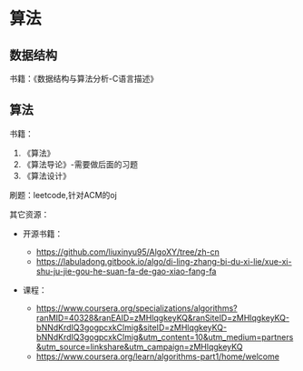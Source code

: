 # 算法

## 数据结构

书籍：《数据结构与算法分析-C语言描述》

## 算法

书籍：
1. 《算法》
2. 《算法导论》-需要做后面的习题
3. 《算法设计》

刷题：leetcode,针对ACM的oj

其它资源：

+ 开源书籍：

  + https://github.com/liuxinyu95/AlgoXY/tree/zh-cn
  + https://labuladong.gitbook.io/algo/di-ling-zhang-bi-du-xi-lie/xue-xi-shu-ju-jie-gou-he-suan-fa-de-gao-xiao-fang-fa
+ 课程：
    + https://www.coursera.org/specializations/algorithms?ranMID=40328&ranEAID=zMHlqgkeyKQ&ranSiteID=zMHlqgkeyKQ-bNNdKrdIQ3gogpcxkClmig&siteID=zMHlqgkeyKQ-bNNdKrdIQ3gogpcxkClmig&utm_content=10&utm_medium=partners&utm_source=linkshare&utm_campaign=zMHlqgkeyKQ
    + https://www.coursera.org/learn/algorithms-part1/home/welcome
